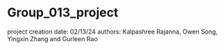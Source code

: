 # Group_013_project
project creation date: 02/13/24
authors: Kalpashree Rajanna, Owen Song, Yingxin Zhang and Gurleen Rao


